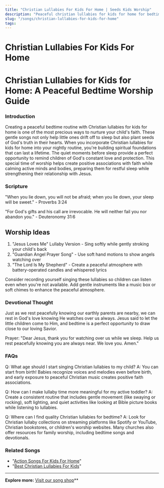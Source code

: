```yaml
---
title: "Christian Lullabies For Kids For Home | Seeds Kids Worship"
description: "Peaceful christian lullabies for kids for home for bedtime and quiet moments. Christian music to comfort and nurture young children's faith."
slug: "/songs/christian-lullabies-for-kids-for-home"
tags:
---
```


# Christian Lullabies For Kids For Home

# Christian Lullabies for Kids for Home: A Peaceful Bedtime Worship Guide

### Introduction
Creating a peaceful bedtime routine with Christian lullabies for kids for home is one of the most precious ways to nurture your child's faith. These gentle songs not only help little ones drift off to sleep but also plant seeds of God's truth in their hearts. When you incorporate Christian lullabies for kids for home into your nightly routine, you're building spiritual foundations that can last a lifetime. The quiet moments before sleep provide a perfect opportunity to remind children of God's constant love and protection. This special time of worship helps create positive associations with faith while calming active minds and bodies, preparing them for restful sleep while strengthening their relationship with Jesus.

### Scripture
"When you lie down, you will not be afraid; when you lie down, your sleep will be sweet." - Proverbs 3:24

"For God's gifts and his call are irrevocable. He will neither fail you nor abandon you." - Deuteronomy 31:6

## Worship Ideas
1. "Jesus Loves Me" Lullaby Version - Sing softly while gently stroking your child's back
2. "Guardian Angel Prayer Song" - Use soft hand motions to show angels watching over
3. "The Lord Is My Shepherd" - Create a peaceful atmosphere with battery-operated candles and whispered lyrics

Consider recording yourself singing these lullabies so children can listen even when you're not available. Add gentle instruments like a music box or soft chimes to enhance the peaceful atmosphere.

### Devotional Thought
Just as we rest peacefully knowing our earthly parents are nearby, we can rest in God's love knowing He watches over us always. Jesus said to let the little children come to Him, and bedtime is a perfect opportunity to draw close to our loving Savior. 

Prayer: "Dear Jesus, thank you for watching over us while we sleep. Help us rest peacefully knowing you are always near. We love you. Amen."

### FAQs

Q: What age should I start singing Christian lullabies to my child?
A: You can start from birth! Babies recognize voices and melodies even before birth, and early exposure to peaceful Christian music creates positive faith associations.

Q: How can I make lullaby time more meaningful for my active toddler?
A: Create a consistent routine that includes gentle movement (like swaying or rocking), soft lighting, and quiet activities like looking at Bible picture books while listening to lullabies.

Q: Where can I find quality Christian lullabies for bedtime?
A: Look for Christian lullaby collections on streaming platforms like Spotify or YouTube, Christian bookstores, or children's worship websites. Many churches also offer resources for family worship, including bedtime songs and devotionals.

### Related Songs

- "[Action Songs For Kids For Home](/songs/action-songs-for-kids-for-home/)"
- "[Best Christian Lullabies For Kids](/songs/best-christian-lullabies-for-kids/)"

---

**Explore more:** [Visit our song shop](https://seedskidsworship.com/shop)**

<!-- Schema Markup -->
<script type="application/ld+json">
{
  "@context": "https://schema.org",
  "@type": "MusicRecording",
  "name": "Christian Lullabies For Kids For Home",
  "byArtist": {
    "@type": "MusicGroup",
    "name": "Seeds Kids Worship"
  },
  "isFamilyFriendly": true,
  "url": "https://seedskidsworship.com/songs/christian-lullabies-for-kids-for-home/"
}
</script>
